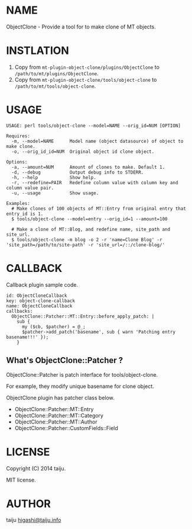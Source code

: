 # NAME

ObjectClone - Provide a tool for to make clone of MT objects.

# INSTLATION

1. Copy from `mt-plugin-object-clone/plugins/ObjectClone` to `/path/to/mt/plugins/ObjectClone`.
2. Copy from `mt-plugin-object-clone/tools/object-clone` to `/path/to/mt/tools/object-clone`.

# USAGE

```
USAGE: perl tools/object-clone --model=NAME --orig_id=NUM [OPTION]

Requires:
  -m, --model=NAME      Model name (object datasource) of object to make clone.
  -o, --orig_id_id=NUM  Original object id clone object.

Options:
  -a, --amount=NUM      Amount of clones to make. Default 1.
  -d, --debug           Output debug info to STDERR.
  -h, --help            Show help.
  -r, --redefine=PAIR   Redefine column value with column key and column value pair.
  -u, --usage           Show usage.

Examples:
  # Make clones of 100 objects of MT::Entry from original entry that entry_id is 1.
  $ tools/object-clone --model=entry --orig_id=1 --amount=100

  # Make a clone of MT::Blog, and redefine name, site_path and site_url.
  $ tools/object-clone -m blog -o 2 -r 'name=Clone Blog' -r 'site_path=/path/to/site-path' -r 'site_url=/::/clone-blog/'
```

# CALLBACK

Callback plugin sample code.

```
id: ObjectCloneCallback
key: object-clone-callback
name: ObjectCloneCallback
callbacks:
  ObjectClone::Patcher::MT::Entry::before_apply_patch: |
    sub {
      my ($cb, $patcher) = @_;
      $patcher->add_patch('basename', sub { warn 'Patching entry basename!!!' });
    }
```

## What's ObjectClone::Patcher ?

ObjectClone::Patcher is patch interface for tools/object-clone.

For example, they modify unique basename for clone object.

ObjectClone plugin has patcher class below.

- ObjectClone::Patcher::MT::Entry
- ObjectClone::Patcher::MT::Category
- ObjectClone::Patcher::MT::Author
- ObjectClone::Patcher::CustomFields::Field

# LICENSE

Copyright (C) 2014 taiju.

MIT license.

# AUTHOR

taiju <higashi@taiju.info>
